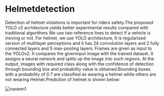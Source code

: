 # Helmetdetection
Detection of helmet violations is important for riders safety.The proposed YOLO v2 architecture yields better experimental results compared with traditional algorithms We use two reference lines to detect if a vehicle is moving or not. For helmet, we use YOLO architecture, It is regularized version of multilayer perceptions and it has 24 convolution layers and 2 fully connected layers and 5 max-pooling layers. Frames are given as input to the YOLOv2. It compares the giveninput image with the trained dataset. It assigns a neural network and splits up the image into such regions. At the output, images with required class along with the confidence of detection through bounding box and probability value is obtained.Bounding boxes with a probability of 0.7 are classified as wearing a helmet while others are not wearing Helmet.Prediction of helmet is shown below:

![naveen1](https://user-images.githubusercontent.com/93436862/233588618-b1fc38d0-bdbf-46b2-adb1-e4bb3fdb078a.jpg)
